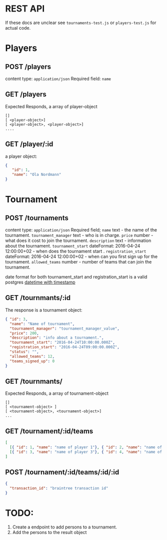 # REST API

If these docs are unclear see `tournaments-test.js` or `players-test.js` for
actual code.

# Players

## POST /players
content type: `application/json`
Required field: `name`


## GET /players
Expected Responds, a array of player-object
```
[]
[ <player-object>]
[ <player-object>, <player-object>]
....
```

## GET /player/:id
a player object:
```json
{
   "id": 1,
   "name": "Ola Nordmann"
}
```

# Tournament


## POST /tournaments
content type: `application/json`
Required field;
`name` text - the name of the tournament.
`tournament_manager` text - who is in charge.
`price` number - what does it cost to join the tournament.
`description` text - information about the tournament.
`tournament_start` dateFormat: 2016-04-24 12:00:00+02 - when does the tournament start .
`registration_start` dateFormat: 2016-04-24 12:00:00+02 - when can you first sign up for the tournament.
`allowed_teams` number - number of teams that can join the tournament.

date format for both tournament_start and registration_start is a valid postgres [datetime with timestamp](http://www.postgresql.org/docs/9.1/static/datatype-datetime.html)


## GET /tournmants/:id

The response is a tournament object:
```json
{ "id": 3,
  "name": "Name of tournament",
  "tournament_manager": "tournament_manager_value",
  "price": 200,
  "description": "info about a tournament.",
  "tournament_start": "2016-04-24T10:00:00.000Z",
  "registration_start": "2016-04-24T09:00:00.000Z",
  "status": "",
  "allowed_teams": 12,
  "teams_signed_up": 0
}
```

## GET /tournmants/
Expected Responds, a array of tournament-object
```
[]
[ <tournament-object> ]
[ <tournament-object>, <tournament-object>]
...
```

## GET /tournament/:id/teams

```json
[
  [{ "id": 1, "name": "name of player 1"}, { "id": 2, "name": "name of player 2"}]
  [{ "id": 3, "name": "name of player 3"}, { "id": 4, "name": "name of player 4"}]
]
```

## POST /tournament/:id/teams/:id/:id
```json
{
  "transaction_id": "braintree transaction id"
}
```


# TODO:

1. Create a endpoint to add persons to a tournament.
2. Add the persons to the result object
